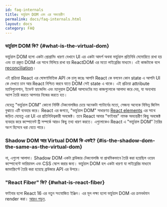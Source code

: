 ```yaml
---
id: faq-internals
title: ভার্চুয়াল DOM এবং এর অভ্যন্তরীণ
permalink: docs/faq-internals.html
layout: docs
category: FAQ
---
```

### ভার্চুয়াল DOM কি? {#what-is-the-virtual-dom}
ভার্চুয়াল DOM হলো একটা প্রোগ্রামিং ধারণা যেখানে UI এর একটা আদর্শ অথবা ভার্চুয়াল প্রতিনিধি মেমোরিতে রাখা হয় এবং তা প্রকৃত DOM এর সাথে মিলিয়ে রাখা হয় ReactDOM এর মতো লাইব্রেরির মাধ্যমে। এই কাজটাকে বলে [reconciliation](/docs/reconciliation.html)।

এই প্রক্রিয়া React এর ঘোষণাভিত্তিক API কে চালু করেঃ আপনি React কে বলবেন কোন state এ আপনি UI কে দেখতে চান আর React নিশ্চিত করবে যাতে DOM সেই state এ থাকে। এই প্রক্রিয়া attribute ম্যানিপুলেশান, ইভেন্ট হ্যান্ডেলিং এবং ম্যানুয়াল DOM আপডেটের মত কাজগুলোকে আলাদা করে দেয়, যা অন্যথায় অ্যাপ তৈরি করতে আপনার  নিজের করতে হত। 

যেহেতু "ভার্চুয়াল DOM" কোনো নির্দিষ্ট টেকনোলজির চেয়ে অনেকটা প্যাটার্নের মতো, সেজন্য অনেকে বিভিন্ন জিনিস বুঝাতে এটি ব্যবহার করে।  React এর জগতে, "ভার্চুয়াল DOM" সাধারণত [React elements](/docs/rendering-elements.html) এর সাথে জড়িত যেহেতু এরা UI এর প্রতিনিধিত্বকারী অবজেক্ট। তবে React আবার "ফাইবার" নামক অভ্যন্তরীণ কিছু অবজেক্ট ব্যবহার করে কম্পোনেন্ট  ট্রি সম্পর্কে আরও কিছু তথ্য ধারণ করতে। এগুলোকেও React এ "ভার্চুয়াল DOM" তৈরির অংশ হিসেবে ধরা যেতে পারে।

### Shadow DOM আর Virtual DOM কি একই? {#is-the-shadow-dom-the-same-as-the-virtual-dom}

না, এগুলো আলাদা। Shadow DOM একটা ব্রাউজার টেকনোলজি যা প্রাথমিকভাবে তৈরি করা হয়েছিল ওয়েব কম্পোনেন্টে ভারিয়াবল এবং CSS স্কোপ করার জন্য। ভার্চুয়াল DOM হল একটা ধারণা যা লাইব্রেরির মাধ্যমে জাভাস্ক্রিপ্টে তৈরি করা হয়েছে ব্রাউজার API এর উপরে।

### "React Fiber" কি? {#what-is-react-fiber}

ফাইবার হলো React 16 এর নতুন সংযোজিত ইঞ্জিন। এর মূল লক্ষ্য হলো ভার্চুয়াল DOM এর ক্রমবর্ধমান render করা। [আরও পড়ুন](https://github.com/acdlite/react-fiber-architecture).
